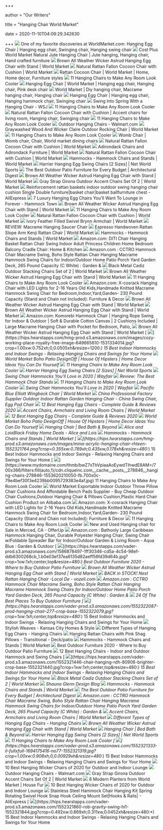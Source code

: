 +++
        
author = "Our Writers"
        
title = "Hanging Chair World Market"
        
date = 2020-11-10T04:09:29.342630
        
+++
[ ![](https://i.pinimg.com/originals/0e/e9/b0/0ee9b024bd21afe0ae8c89e07b39f146.jpg)](https://i.pinimg.com/originals/0e/e9/b0/0ee9b024bd21afe0ae8c89e07b39f146.jpg) One of my favorite discoveries at WorldMarket.com: Hanging Egg Chair |  Hanging egg chair, Swinging chair, Hanging swing chair
[ ![](https://i.pinimg.com/736x/ee/68/e0/ee68e07f82dc5d9fa9df9305dd8eab18.jpg)](https://i.pinimg.com/736x/ee/68/e0/ee68e07f82dc5d9fa9df9305dd8eab18.jpg) Cost Plus World Market Natural Jute Hanging Chair | Jute hanging, Hanging  chair, Hand crafted furniture
[ ![](https://ii.worldmarket.com/fcgi-bin/iipsrv.fcgi?FIF=/images/worldmarket/source/95346_XXX_v1.tif&wid=480&cvt=jpeg)](https://ii.worldmarket.com/fcgi-bin/iipsrv.fcgi?FIF=/images/worldmarket/source/95346_XXX_v1.tif&wid=480&cvt=jpeg) Brown All Weather Wicker Astrud Hanging Egg Chair with Stand | World Market
[ ![](https://ii3.worldmarket.com/fcgi-bin/iipsrv.fcgi?FIF=/images/worldmarket/source/74813_XXX_v1.tif&qlt=50&wid=650&cvt=jpeg)](https://ii3.worldmarket.com/fcgi-bin/iipsrv.fcgi?FIF=/images/worldmarket/source/74813_XXX_v1.tif&qlt=50&wid=650&cvt=jpeg) Natural Rattan Fallon Cocoon Chair with Cushion | World Market
[ ![](https://i.pinimg.com/736x/e3/e8/a5/e3e8a5e4a1a57dbf21ced543fab0a1ac.jpg)](https://i.pinimg.com/736x/e3/e8/a5/e3e8a5e4a1a57dbf21ced543fab0a1ac.jpg) Rattan Cocoon Chair | World Market | Home, Home decor, Furniture styles
[ ![](https://www.mydomaine.com/thmb/kWhMyf8pVvSJx9jjvQ0iuh4GB-s=/700x700/filters:no_upscale():max_bytes(150000):strip_icc()/cdn.cliqueinc.com__cache__posts__278846__hanging-chairs-278846-1553620748308-product.700x0c-6a2c9d64feb346e28f086429afa99428.jpg)](https://www.mydomaine.com/thmb/kWhMyf8pVvSJx9jjvQ0iuh4GB-s=/700x700/filters:no_upscale():max_bytes(150000):strip_icc()/cdn.cliqueinc.com__cache__posts__278846__hanging-chairs-278846-1553620748308-product.700x0c-6a2c9d64feb346e28f086429afa99428.jpg) 11 Hanging Chairs to Make Any Room Look Cooler
[ ![](https://i.pinimg.com/originals/93/aa/a7/93aaa75f7da4f60f3b23838d9eba2503.jpg)](https://i.pinimg.com/originals/93/aa/a7/93aaa75f7da4f60f3b23838d9eba2503.jpg) Hanging Egg Chair | World Market | Hanging egg chair, Hanging chair, Pink  desk chair
[ ![](https://i.pinimg.com/originals/bc/1c/ef/bc1cefb01858482a8ea4665b7ec51446.jpg)](https://i.pinimg.com/originals/bc/1c/ef/bc1cefb01858482a8ea4665b7ec51446.jpg) World Market | Diy hanging chair, Macrame hanging chair, Hanging chair
[ ![](https://i.pinimg.com/originals/9b/83/0d/9b830d76fe1bad03ae715f183539bd7a.jpg)](https://i.pinimg.com/originals/9b/83/0d/9b830d76fe1bad03ae715f183539bd7a.jpg) Hanging Egg Chair | Hanging egg chair, Hanging hammock chair, Swinging chair
[ ![](http://si.wsj.net/public/resources/images/BN-NH666_HANGIN_16H_20160329132125.jpg)](http://si.wsj.net/public/resources/images/BN-NH666_HANGIN_16H_20160329132125.jpg) Swing Into Spring With a Hanging Chair - WSJ
[ ![](https://www.mydomaine.com/thmb/LovgAsV7AfbDwBR2Qi6nuR5JiTk=/700x525/smart/filters:no_upscale()/cdn.cliqueinc.com__cache__posts__278846__hanging-chairs-278846-1553620778121-image.700x0c-17896cbd7d65424eb9208eebcee5511d.jpg)](https://www.mydomaine.com/thmb/LovgAsV7AfbDwBR2Qi6nuR5JiTk=/700x525/smart/filters:no_upscale()/cdn.cliqueinc.com__cache__posts__278846__hanging-chairs-278846-1553620778121-image.700x0c-17896cbd7d65424eb9208eebcee5511d.jpg) 11 Hanging Chairs to Make Any Room Look Cooler
[ ![](https://i.pinimg.com/736x/b7/24/a3/b724a3be7cb0aad95dd5bfcb9a27c8a7.jpg)](https://i.pinimg.com/736x/b7/24/a3/b724a3be7cb0aad95dd5bfcb9a27c8a7.jpg) Natural Rattan Fallon Cocoon Chair with Cushion | Accent chairs for living  room, Hanging chair, Swinging chair
[ ![](https://www.mydomaine.com/thmb/UZAlXbDoHPHssPHKu8VDwnaTvSY=/700x875/filters:no_upscale():max_bytes(150000):strip_icc()/cdn.cliqueinc.com__cache__posts__278846__hanging-chairs-278846-1553620748572-product.700x0c-1760d316a39d4ac986edfcfc82f9b9f7.jpg)](https://www.mydomaine.com/thmb/UZAlXbDoHPHssPHKu8VDwnaTvSY=/700x875/filters:no_upscale():max_bytes(150000):strip_icc()/cdn.cliqueinc.com__cache__posts__278846__hanging-chairs-278846-1553620748572-product.700x0c-1760d316a39d4ac986edfcfc82f9b9f7.jpg) 11 Hanging Chairs to Make Any Room Look Cooler
[ ![](https://i5.walmartimages.com/asr/ddb83fbb-0eaa-48de-927a-0e0bece27707_1.af32c3f08e26d5a71d9e3f5cf1fa79fb.jpeg?odnHeight=200&odnWidth=200&odnBg=ffffff)](https://i5.walmartimages.com/asr/ddb83fbb-0eaa-48de-927a-0e0bece27707_1.af32c3f08e26d5a71d9e3f5cf1fa79fb.jpeg?odnHeight=200&odnWidth=200&odnBg=ffffff) Outdoor Hanging Chairs - Walmart.com
[ ![](https://ii3.worldmarket.com/fcgi-bin/iipsrv.fcgi?FIF=/images/worldmarket/source/85471_XXX_v1.tif&wid=480&cvt=jpeg)](https://ii3.worldmarket.com/fcgi-bin/iipsrv.fcgi?FIF=/images/worldmarket/source/85471_XXX_v1.tif&wid=480&cvt=jpeg) Graywashed Wood And Wicker Claire Outdoor Rocking Chair | World Market
[ ![](https://www.mydomaine.com/thmb/yFtWe1w4jiMDUVZTXjI6M7WkNnw=/700x875/filters:no_upscale():max_bytes(150000):strip_icc()/cdn.cliqueinc.com__cache__posts__278846__hanging-chairs-278846-1553620749960-product.700x0c-37f43310a07749748450ffa22be2bc22.jpg)](https://www.mydomaine.com/thmb/yFtWe1w4jiMDUVZTXjI6M7WkNnw=/700x875/filters:no_upscale():max_bytes(150000):strip_icc()/cdn.cliqueinc.com__cache__posts__278846__hanging-chairs-278846-1553620749960-product.700x0c-37f43310a07749748450ffa22be2bc22.jpg) 11 Hanging Chairs to Make Any Room Look Cooler
[ ![](https://i.pinimg.com/originals/73/45/98/73459894079c95579ae1f701cdb6e47f.png)](https://i.pinimg.com/originals/73/45/98/73459894079c95579ae1f701cdb6e47f.png) Womb Chair | Womb chair, Chair, World market dining chairs
[ ![](https://ii3.worldmarket.com/fcgi-bin/iipsrv.fcgi?FIF=/images/worldmarket/source/74813_XXX_v3.tif&wid=480&cvt=jpeg)](https://ii3.worldmarket.com/fcgi-bin/iipsrv.fcgi?FIF=/images/worldmarket/source/74813_XXX_v3.tif&wid=480&cvt=jpeg) Natural Rattan Fallon Cocoon Chair with Cushion | World Market
[ ![](https://ii3.worldmarket.com/fcgi-bin/iipsrv.fcgi?FIF=/images/worldmarket/source/48673_XXX_v1.tif&qlt=50&wid=392&cvt=jpeg)](https://ii3.worldmarket.com/fcgi-bin/iipsrv.fcgi?FIF=/images/worldmarket/source/48673_XXX_v1.tif&qlt=50&wid=392&cvt=jpeg) Adirondack Chairs and Adirondack Furniture | World Market
[ ![](https://ii3.worldmarket.com/fcgi-bin/iipsrv.fcgi?FIF=/images/worldmarket/source/74813_XXX_v2.tif&wid=480&cvt=jpeg)](https://ii3.worldmarket.com/fcgi-bin/iipsrv.fcgi?FIF=/images/worldmarket/source/74813_XXX_v2.tif&wid=480&cvt=jpeg) Natural Rattan Fallon Cocoon Chair with Cushion | World Market
[ ![](https://ii2.worldmarket.com/fcgi-bin/iipsrv.fcgi?FIF=/images/worldmarket/source/94875_XXX_v1.tif&wid=420&cvt=jpeg)](https://ii2.worldmarket.com/fcgi-bin/iipsrv.fcgi?FIF=/images/worldmarket/source/94875_XXX_v1.tif&wid=420&cvt=jpeg) Hammocks - Hammock Chairs and Stands | World Market
[ ![](https://nwscdn.com/media/catalog/product/h/a/hanging-egg-swing-chair-_6_.jpg)](https://nwscdn.com/media/catalog/product/h/a/hanging-egg-swing-chair-_6_.jpg) Harrier Hanging Egg Swing Chairs [2 Sizes] | Net World Sports
[ ![](https://media.architecturaldigest.com/photos/5eb33c827095a5d0bbb5a2a2/master/w_1008,h_567,c_limit/verro-dining-chair-green.jpg)](https://media.architecturaldigest.com/photos/5eb33c827095a5d0bbb5a2a2/master/w_1008,h_567,c_limit/verro-dining-chair-green.jpg) The Best Outdoor Patio Furniture for Every Budget | Architectural Digest
[ ![](https://ii.worldmarket.com/fcgi-bin/iipsrv.fcgi?FIF=/images/worldmarket/source/95346_XXX_v4.tif&wid=480&cvt=jpeg)](https://ii.worldmarket.com/fcgi-bin/iipsrv.fcgi?FIF=/images/worldmarket/source/95346_XXX_v4.tif&wid=480&cvt=jpeg) Brown All Weather Wicker Astrud Hanging Egg Chair with Stand | World Market
[ ![](https://ii.worldmarket.com/fcgi-bin/iipsrv.fcgi?FIF=/images/worldmarket/source/67491_XXX_v4.tif&wid=480&cvt=jpeg)](https://ii.worldmarket.com/fcgi-bin/iipsrv.fcgi?FIF=/images/worldmarket/source/67491_XXX_v4.tif&wid=480&cvt=jpeg) Gray Strap Girona Outdoor Accent Chairs Set Of 2 | World Market
[ ![](https://ae01.alicdn.com/kf/HTB1ZYHgMXXXXXaOXFXXq6xXFXXXQ/Reinforcement-rattan-baskets-indoor-outdoor-swing-hanging-chair-cushion-Single-Double-furniture.jpg)](https://ae01.alicdn.com/kf/HTB1ZYHgMXXXXXaOXFXXq6xXFXXXQ/Reinforcement-rattan-baskets-indoor-outdoor-swing-hanging-chair-cushion-Single-Double-furniture.jpg) Reinforcement rattan baskets indoor outdoor swing hanging chair cushion  Single Double furniture|basket chair|basket ballfurniture chest - AliExpress
[ ![](https://cdn.shopify.com/s/files/1/0657/1879/articles/luxury-hanging-egg-chairs_1200x.progressive.jpg?v=1577938834)](https://cdn.shopify.com/s/files/1/0657/1879/articles/luxury-hanging-egg-chairs_1200x.progressive.jpg?v=1577938834) 7 Luxury Hanging Egg Chairs You'll Want To Lounge in Forever - Hammock Town
[ ![](https://ii.worldmarket.com/fcgi-bin/iipsrv.fcgi?FIF=/images/worldmarket/source/95346_XXX_v2.tif&wid=480&cvt=jpeg)](https://ii.worldmarket.com/fcgi-bin/iipsrv.fcgi?FIF=/images/worldmarket/source/95346_XXX_v2.tif&wid=480&cvt=jpeg) Brown All Weather Wicker Astrud Hanging Egg Chair with Stand | World Market
[ ![](https://www.mydomaine.com/thmb/1t57QVNzto5u5o2qL89ieEcFsQk=/700x700/filters:no_upscale():max_bytes(150000):strip_icc()/cdn.cliqueinc.com__cache__posts__278846__hanging-chairs-278846-1553620749440-product.700x0c-e6b85b615e7a4bc295f579e0f220c584.jpg)](https://www.mydomaine.com/thmb/1t57QVNzto5u5o2qL89ieEcFsQk=/700x700/filters:no_upscale():max_bytes(150000):strip_icc()/cdn.cliqueinc.com__cache__posts__278846__hanging-chairs-278846-1553620749440-product.700x0c-e6b85b615e7a4bc295f579e0f220c584.jpg) 11 Hanging Chairs to Make Any Room Look Cooler
[ ![](https://ii3.worldmarket.com/fcgi-bin/iipsrv.fcgi?FIF=/images/worldmarket/source/74813_XXX_v5.tif&wid=480&cvt=jpeg)](https://ii3.worldmarket.com/fcgi-bin/iipsrv.fcgi?FIF=/images/worldmarket/source/74813_XXX_v5.tif&wid=480&cvt=jpeg) Natural Rattan Fallon Cocoon Chair with Cushion | World Market
[ ![](http://ii.worldmarket.com/fcgi-bin/iipsrv.fcgi?FIF=/images/worldmarket/source/85096_XXX_v1.tif&wid=500&cvt=jpeg)](http://ii.worldmarket.com/fcgi-bin/iipsrv.fcgi?FIF=/images/worldmarket/source/85096_XXX_v1.tif&wid=500&cvt=jpeg) Ivory Feather Filled Swivel Brynn Armchair | World Market
[ ![](https://www.hanging-chairs.net/wp-content/uploads/2020/01/hanging-saucer-chair-naturall-juta-world-market-swing-330x330.jpg)](https://www.hanging-chairs.net/wp-content/uploads/2020/01/hanging-saucer-chair-naturall-juta-world-market-swing-330x330.jpg) REVIEW: Macrame Hanging Saucer Chair
[ ![](https://ii.worldmarket.com/fcgi-bin/iipsrv.fcgi?FIF=/images/worldmarket/source/87359_XXX_v1.tif&wid=650&cvt=jpeg)](https://ii.worldmarket.com/fcgi-bin/iipsrv.fcgi?FIF=/images/worldmarket/source/87359_XXX_v1.tif&wid=650&cvt=jpeg) Espresso Handwoven Rattan Slope Arm Kenji Rattan Chair | World Market
[ ![](https://ii3.worldmarket.com/fcgi-bin/iipsrv.fcgi?FIF=/images/worldmarket/source/84859_XXX_v1.tif&qlt=50&wid=392&cvt=jpeg)](https://ii3.worldmarket.com/fcgi-bin/iipsrv.fcgi?FIF=/images/worldmarket/source/84859_XXX_v1.tif&qlt=50&wid=392&cvt=jpeg) Hammocks - Hammock Chairs and Stands | World Market
[ ![](https://images-na.ssl-images-amazon.com/images/I/71KueamuVTL._AC_SL1024_.jpg)](https://images-na.ssl-images-amazon.com/images/I/71KueamuVTL._AC_SL1024_.jpg) Amazon.com: DITI Chair Hanging Basket Rattan Chair Swing Indoor Adult  Princess Children Home Bedroom Balcony Cradle Chair: Home & Kitchen
[ ![](https://images-na.ssl-images-amazon.com/images/I/61EyITAm5ZL._AC_SY450_.jpg)](https://images-na.ssl-images-amazon.com/images/I/61EyITAm5ZL._AC_SY450_.jpg) Amazon.com : CCTRO Hammock Chair Macrame Swing, Boho Style Rattan Chair  Hanging Macrame Hammock Swing Chairs for Indoor/Outdoor Home Patio Porch  Yard Garden Deck, 265 Pound Capacity (C White) : Garden &
[ ![](http://ii.worldmarket.com/fcgi-bin/iipsrv.fcgi?FIF=/images/worldmarket/source/14266_XXX_v1.tif&wid=500&cvt=jpeg)](http://ii.worldmarket.com/fcgi-bin/iipsrv.fcgi?FIF=/images/worldmarket/source/14266_XXX_v1.tif&wid=500&cvt=jpeg) Black Metal Cadiz Outdoor Stacking Chairs Set of 2 | World Market
[ ![](https://ii.worldmarket.com/fcgi-bin/iipsrv.fcgi?FIF=/images/worldmarket/source/95346_XXX_v5.tif&wid=480&cvt=jpeg)](https://ii.worldmarket.com/fcgi-bin/iipsrv.fcgi?FIF=/images/worldmarket/source/95346_XXX_v5.tif&wid=480&cvt=jpeg) Brown All Weather Wicker Astrud Hanging Egg Chair with Stand | World Market
[ ![](https://www.mydomaine.com/thmb/rNZOvUaOBwx8aVLXL_jarsiew1Q=/600x900/filters:no_upscale():max_bytes(150000):strip_icc()/cdn.cliqueinc.com__cache__posts__278846__hanging-chairs-278846-1553620747266-product.700x0c-80a125f7cb4a43bab1886d39dd4a3d30.jpg)](https://www.mydomaine.com/thmb/rNZOvUaOBwx8aVLXL_jarsiew1Q=/600x900/filters:no_upscale():max_bytes(150000):strip_icc()/cdn.cliqueinc.com__cache__posts__278846__hanging-chairs-278846-1553620747266-product.700x0c-80a125f7cb4a43bab1886d39dd4a3d30.jpg) 11 Hanging Chairs to Make Any Room Look Cooler
[ ![](https://images-na.ssl-images-amazon.com/images/I/71xZR2mNCXL._AC_SL1500_.jpg)](https://images-na.ssl-images-amazon.com/images/I/71xZR2mNCXL._AC_SL1500_.jpg) Amazon.com: X-cosrack Hanging Chair with LED Lights for 2-16 Years Old  Kids,Handmade Knitted Macrame Hammock Swing Chair for  Bedroom,Indoor,Yard,Garden- 230 Pound Capacity (Stand and Chain not  Included): Furniture & Decor
[ ![](https://ii.worldmarket.com/fcgi-bin/iipsrv.fcgi?FIF=/images/worldmarket/source/95346_XXX_v3.tif&wid=480&cvt=jpeg)](https://ii.worldmarket.com/fcgi-bin/iipsrv.fcgi?FIF=/images/worldmarket/source/95346_XXX_v3.tif&wid=480&cvt=jpeg) Brown All Weather Wicker Astrud Hanging Egg Chair with Stand | World Market
[ ![](https://ii2.worldmarket.com/fcgi-bin/iipsrv.fcgi?FIF=/images/worldmarket/source/79432_XXX_v1.tif&wid=420&cvt=jpeg)](https://ii2.worldmarket.com/fcgi-bin/iipsrv.fcgi?FIF=/images/worldmarket/source/79432_XXX_v1.tif&wid=420&cvt=jpeg) Brown All Weather Wicker Astrud Hanging Egg Chair with Stand | World Market
[ ![](https://images-na.ssl-images-amazon.com/images/I/715-fAz2WBL._AC_SL1500_.jpg)](https://images-na.ssl-images-amazon.com/images/I/715-fAz2WBL._AC_SL1500_.jpg) Amazon.com: Komorebi Hammock Chair | Hanging Rope Swing for Indoor &  Outdoor | Soft & Durable Cotton Canvas | 2 Cushions Included | Large  Macrame Hanging Chair with Pocket for Bedroom, Patio,
[ ![](https://ii.worldmarket.com/fcgi-bin/iipsrv.fcgi?FIF=/images/worldmarket/source/95346_XXX_v6.tif&wid=480&cvt=jpeg)](https://ii.worldmarket.com/fcgi-bin/iipsrv.fcgi?FIF=/images/worldmarket/source/95346_XXX_v6.tif&wid=480&cvt=jpeg) Brown All Weather Wicker Astrud Hanging Egg Chair with Stand | World Market
[ ![](https://hips.hearstapps.com/hmg-prod.s3.amazonaws.com/images/cozy-working-place-royalty-free-image-649665610-1531334014.jpg?crop=1.00xw:0.752xh;0,0.0505xh&resize=1200:*)](https://hips.hearstapps.com/hmg-prod.s3.amazonaws.com/images/cozy-working-place-royalty-free-image-649665610-1531334014.jpg?crop=1.00xw:0.752xh;0,0.0505xh&resize=1200:*) 15 Best Indoor Hammocks and Indoor Swings - Relaxing Hanging Chairs and  Swings for Your Home
[ ![](https://houseofhipsters.com/wp-content/uploads/2016/05/outdoor-boho-inspired-patio-makeover-bohemian-world-market-blue-french-bistro-chairs.png)](https://houseofhipsters.com/wp-content/uploads/2016/05/outdoor-boho-inspired-patio-makeover-bohemian-world-market-blue-french-bistro-chairs.png) World Market Boho Patio DesignOff | House Of Hipsters | Home Decor Ideas  You Can Do Yourself
[ ![](https://www.mydomaine.com/thmb/KIB_tjo0D8wwXQqkz0C2JsJYfDU=/866x1304/filters:no_upscale():max_bytes(150000):strip_icc()/ScreenShot2020-08-29at3.30.48AM-e117812de16040dd9c2049d22c710a8b.png)](https://www.mydomaine.com/thmb/KIB_tjo0D8wwXQqkz0C2JsJYfDU=/866x1304/filters:no_upscale():max_bytes(150000):strip_icc()/ScreenShot2020-08-29at3.30.48AM-e117812de16040dd9c2049d22c710a8b.png) 11 Hanging Chairs to Make Any Room Look Cooler
[ ![](https://nwscdn.com/media/wysiwyg/3kf/garden/Double-swing-chair1.jpg)](https://nwscdn.com/media/wysiwyg/3kf/garden/Double-swing-chair1.jpg) Harrier Hanging Egg Swing Chairs [2 Sizes] | Net World Sports
[ ![](https://secure.img1-fg.wfcdn.com/im/17736204/resize-h310-w310%5Ecompr-r85/1151/115101514/abernathy-hanging-egg-swing-chair.jpg)](https://secure.img1-fg.wfcdn.com/im/17736204/resize-h310-w310%5Ecompr-r85/1151/115101514/abernathy-hanging-egg-swing-chair.jpg) Swing Chair Hammocks You'll Love in 2020 | Wayfair
[ ![](https://www.hanging-chairs.net/wp-content/uploads/2019/04/Genoa-wooden-hanging-chair-stand-exaco-jangram-style-e1555243102354.jpg)](https://www.hanging-chairs.net/wp-content/uploads/2019/04/Genoa-wooden-hanging-chair-stand-exaco-jangram-style-e1555243102354.jpg) Review: The Best Hammock Chair Stands
[ ![](https://www.mydomaine.com/thmb/0jn7_DaY-4Pmb7oA5UQfEHtXzto=/600x900/filters:no_upscale():max_bytes(150000):strip_icc()/cdn.cliqueinc.com__cache__posts__278846__hanging-chairs-278846-1553620747769-product.700x0c-69c803d497ba49169512048bff919041.jpg)](https://www.mydomaine.com/thmb/0jn7_DaY-4Pmb7oA5UQfEHtXzto=/600x900/filters:no_upscale():max_bytes(150000):strip_icc()/cdn.cliqueinc.com__cache__posts__278846__hanging-chairs-278846-1553620747769-product.700x0c-69c803d497ba49169512048bff919041.jpg) 11 Hanging Chairs to Make Any Room Look Cooler
[ ![](https://secure.img1-fg.wfcdn.com/im/41914816/resize-h310-w310%5Ecompr-r85/1218/121889121/new-haven-swing-chair-with-stand.jpg)](https://secure.img1-fg.wfcdn.com/im/41914816/resize-h310-w310%5Ecompr-r85/1218/121889121/new-haven-swing-chair-with-stand.jpg) Swing Chair Hammocks You'll Love in 2020 | Wayfair
[ ![](https://ii.worldmarket.com/fcgi-bin/iipsrv.fcgi?FIF=/images/worldmarket/source/29365_XXX_v3.tif&wid=2000&cvt=jpeg)](https://ii.worldmarket.com/fcgi-bin/iipsrv.fcgi?FIF=/images/worldmarket/source/29365_XXX_v3.tif&wid=2000&cvt=jpeg) Pacific Blue Elliott Wingback Chair | World Market
[ ![](https://image.made-in-china.com/2f0j00zDFUBGNhfKcM/Professional-Factory-Supplier-Outdoor-Indoor-Rattan-Garden-Hanging-Chair.jpg)](https://image.made-in-china.com/2f0j00zDFUBGNhfKcM/Professional-Factory-Supplier-Outdoor-Indoor-Rattan-Garden-Hanging-Chair.jpg) China Professional Factory Supplier Outdoor Indoor Rattan Garden Hanging  Chair - China Swing Chair, Egg Pod Chair
[ ![](https://aguidepro.com/wp-content/uploads/2018/07/Modway-EEI-739-ORA-SET-Encase-Swing-Outdoor-Patio-Lounge-Chair-With-Stand-Orange-1.jpg)](https://aguidepro.com/wp-content/uploads/2018/07/Modway-EEI-739-ORA-SET-Encase-Swing-Outdoor-Patio-Lounge-Chair-With-Stand-Orange-1.jpg) 12 Best Hanging Egg Chairs - Complete Guide & Reviews 2020
[ ![](https://ii.worldmarket.com/fcgi-bin/iipsrv.fcgi?FIF=/images/worldmarket/source/95629_XXX_v1.tif&qlt=50&wid=392&cvt=jpeg)](https://ii.worldmarket.com/fcgi-bin/iipsrv.fcgi?FIF=/images/worldmarket/source/95629_XXX_v1.tif&qlt=50&wid=392&cvt=jpeg) Accent Chairs, Armchairs and Living Room Chairs | World Market
[ ![](https://aguidepro.com/wp-content/uploads/2018/07/Luxury-Hanging-Chair-300x300.jpg)](https://aguidepro.com/wp-content/uploads/2018/07/Luxury-Hanging-Chair-300x300.jpg) 12 Best Hanging Egg Chairs - Complete Guide & Reviews 2020
[ ![](https://houseofhipsters.com/wp-content/uploads/2016/05/outdoor-boho-inspired-patio-makeover-bohemian-world-market-striped-umbrella-navy-white-text.png)](https://houseofhipsters.com/wp-content/uploads/2016/05/outdoor-boho-inspired-patio-makeover-bohemian-world-market-striped-umbrella-navy-white-text.png) World Market Boho Patio DesignOff | House Of Hipsters | Home Decor Ideas  You Can Do Yourself
[ ![](https://b3h2.scene7.com/is/image/BedBathandBeyond/2020-06-04-14-05_840145718428_2_imageset?$imagePLP$&wid=256&hei=256)](https://b3h2.scene7.com/is/image/BedBathandBeyond/2020-06-04-14-05_840145718428_2_imageset?$imagePLP$&wid=256&hei=256) Hanging Chair | Bed Bath & Beyond
[ ![](https://cdn.aliceandlois.com/wp-content/uploads/2019/11/08132901/CAT_HangingChair_Single_WW_0184_NoCrop_BASE.jpg)](https://cdn.aliceandlois.com/wp-content/uploads/2019/11/08132901/CAT_HangingChair_Single_WW_0184_NoCrop_BASE.jpg) Alice and LoisBlack Friday Home Deals - Alice and Lois
[ ![](https://ii2.worldmarket.com/fcgi-bin/iipsrv.fcgi?FIF=/images/worldmarket/source/84857_XXX_v1.tif&qlt=50&wid=392&cvt=jpeg)](https://ii2.worldmarket.com/fcgi-bin/iipsrv.fcgi?FIF=/images/worldmarket/source/84857_XXX_v1.tif&qlt=50&wid=392&cvt=jpeg) Hammocks - Hammock Chairs and Stands | World Market
[ ![](https://hips.hearstapps.com/hmg-prod.s3.amazonaws.com/images/mina-acrylic-hanging-chair-rhteen-1552321764.png?crop=0.355xw:0.789xh;0.435xw,0.178xh&resize=480:*)](https://hips.hearstapps.com/hmg-prod.s3.amazonaws.com/images/mina-acrylic-hanging-chair-rhteen-1552321764.png?crop=0.355xw:0.789xh;0.435xw,0.178xh&resize=480:*) 15 Best Indoor Hammocks and Indoor Swings - Relaxing Hanging Chairs and  Swings for Your Home
[ ![](https://www.mydomaine.com/thmb/bwZ7xThVpiaaAoEywdTihwdE8AM=/700x366/filters:fill(auto,1)/cdn.cliqueinc.com__cache__posts__278846__hanging-chairs-278846-1553620210050-fb.700x0c-79e4bef30f3e4239bb0095729383e4af.jpg)](https://www.mydomaine.com/thmb/bwZ7xThVpiaaAoEywdTihwdE8AM=/700x366/filters:fill(auto,1)/cdn.cliqueinc.com__cache__posts__278846__hanging-chairs-278846-1553620210050-fb.700x0c-79e4bef30f3e4239bb0095729383e4af.jpg) 11 Hanging Chairs to Make Any Room Look Cooler
[ ![](https://sc02.alicdn.com/kf/UTB8Yq1NuE_4iuJk43Fqq6z.FpXaC.jpg_350x350.jpg)](https://sc02.alicdn.com/kf/UTB8Yq1NuE_4iuJk43Fqq6z.FpXaC.jpg_350x350.jpg) World Market Exportable Indoor Outdoor Throw Pillow Chair Cushions And  Affordable Bench Pads Supplier - Buy Cheap Outdoor Chair Cushions,Outdoor Hanging  Chair & Pillows Cushion,Plastic Hard Chair Cushion Product on Alibaba.com
[ ![](https://images-na.ssl-images-amazon.com/images/I/71XZ6LjlUQL._AC_SL1500_.jpg)](https://images-na.ssl-images-amazon.com/images/I/71XZ6LjlUQL._AC_SL1500_.jpg) Amazon.com: X-cosrack Hanging Chair with LED Lights for 2-16 Years Old  Kids,Handmade Knitted Macrame Hammock Swing Chair for  Bedroom,Indoor,Yard,Garden- 230 Pound Capacity (Stand and Chain not  Included): Furniture & Decor
[ ![](https://www.mydomaine.com/thmb/frAMrRJiLHw0LtKc72UIpw1z_y8=/700x875/filters:no_upscale():max_bytes(150000):strip_icc()/cdn.cliqueinc.com__cache__posts__278846__hanging-chairs-278846-1553620758774-product.700x0c-a62d545b3e6d4b2b9b311cac590a81e8.jpg)](https://www.mydomaine.com/thmb/frAMrRJiLHw0LtKc72UIpw1z_y8=/700x875/filters:no_upscale():max_bytes(150000):strip_icc()/cdn.cliqueinc.com__cache__posts__278846__hanging-chairs-278846-1553620758774-product.700x0c-a62d545b3e6d4b2b9b311cac590a81e8.jpg) 11 Hanging Chairs to Make Any Room Look Cooler
[ ![](https://images.offerup.com/lQQzPCAgEjJDH1JVC-4E_YjtNoU=/300x300/a656/a656ea93532643c9af19ef01bbf7d809.jpg)](https://images.offerup.com/lQQzPCAgEjJDH1JVC-4E_YjtNoU=/300x300/a656/a656ea93532643c9af19ef01bbf7d809.jpg) New and Used Hanging chair for Sale in Merced, CA - OfferUp
[ ![](https://images-na.ssl-images-amazon.com/images/I/71kLzEmz41L._AC_SY450_.jpg)](https://images-na.ssl-images-amazon.com/images/I/71kLzEmz41L._AC_SY450_.jpg) Amazon.com : Bathonly Large Caribbean Hammock Hanging Chair, Durable  Polyester Hanging Chair, Swing Chair w/Foldable Spreader Bar for  Indoor/Outdoor Garden & Living Room - Aqua Blue : Garden & Outdoor
[ ![](https://hips.hearstapps.com/vader-prod.s3.amazonaws.com/1586878497-1ff30346-cd5a-4c54-98ef-ddb6300268cb_1.b0e03ef37ea6135d82aeff56fd39d64b.jpg?crop=1xw:1xh;center,top&resize=480:*)](https://hips.hearstapps.com/vader-prod.s3.amazonaws.com/1586878497-1ff30346-cd5a-4c54-98ef-ddb6300268cb_1.b0e03ef37ea6135d82aeff56fd39d64b.jpg?crop=1xw:1xh;center,top&resize=480:*) Best Outdoor Furniture 2020 - Where to Buy Outdoor Patio Furniture
[ ![](https://ii3.worldmarket.com/fcgi-bin/iipsrv.fcgi?FIF=/images/worldmarket/source/77773_XXX_v1.tif&wid=315&cvt=jpeg)](https://ii3.worldmarket.com/fcgi-bin/iipsrv.fcgi?FIF=/images/worldmarket/source/77773_XXX_v1.tif&wid=315&cvt=jpeg) Brown All Weather Wicker Astrud Hanging Egg Chair with Stand | World Market
[ ![](https://i.pinimg.com/originals/58/74/a0/5874a0791964f3402dd90d915a31500b.jpg)](https://i.pinimg.com/originals/58/74/a0/5874a0791964f3402dd90d915a31500b.jpg) BACK in STOCK! Nest Rattan Hanging Chair -Local De - vozeli.com
[ ![](https://m.media-amazon.com/images/S/aplus-seller-content-images-us-east-1/ATVPDKIKX0DER/A24ENHNJTQ5ANT/a691c73f-1c16-4733-9375-a2caaeb91f2a._CR0,0,600,600_PT0_SX300__.jpg)](https://m.media-amazon.com/images/S/aplus-seller-content-images-us-east-1/ATVPDKIKX0DER/A24ENHNJTQ5ANT/a691c73f-1c16-4733-9375-a2caaeb91f2a._CR0,0,600,600_PT0_SX300__.jpg) Amazon.com : CCTRO Hammock Chair Macrame Swing, Boho Style Rattan Chair  Hanging Macrame Hammock Swing Chairs for Indoor/Outdoor Home Patio Porch  Yard Garden Deck, 265 Pound Capacity (C White) : Garden &
[ ![](https://img.buzzfeed.com/buzzfeed-static/static/2020-05/1/20/asset/00c244475bad/sub-buzz-882-1588363334-7.jpg)](https://img.buzzfeed.com/buzzfeed-static/static/2020-05/1/20/asset/00c244475bad/sub-buzz-882-1588363334-7.jpg) 24 Of The Best Places To Buy Outdoor Furniture
[ ![](https://hips.hearstapps.com/vader-prod.s3.amazonaws.com/1552322087-prod-hanging-chair-277-crop-base-1552322079.jpg?crop=1xw:1xh;center,top&resize=480:*)](https://hips.hearstapps.com/vader-prod.s3.amazonaws.com/1552322087-prod-hanging-chair-277-crop-base-1552322079.jpg?crop=1xw:1xh;center,top&resize=480:*) 15 Best Indoor Hammocks and Indoor Swings - Relaxing Hanging Chairs and  Swings for Your Home
[ ![](https://homesandstylekc.com/wp-content/uploads/2017/06/Wicker3.jpg)](https://homesandstylekc.com/wp-content/uploads/2017/06/Wicker3.jpg) Stylish Weaves - Kansas City Homes & Style
[ ![](https://www.hanging-chairs.net/wp-content/uploads/2020/10/hanging-egg-chair-with-stand-ikea-side-open.jpg)](https://www.hanging-chairs.net/wp-content/uploads/2020/10/hanging-egg-chair-with-stand-ikea-side-open.jpg) Different Types of Hanging Egg Chairs - Hanging Chairs
[ ![](https://cdn.decorpad.com/photos/2015/11/21/world-market-josephine-desk-white-lacquered-desk.jpg)](https://cdn.decorpad.com/photos/2015/11/21/world-market-josephine-desk-white-lacquered-desk.jpg) Hanging Rattan Chairs with Pink Shag Pillows - Transitional - Deck/patio
[ ![](https://ii.worldmarket.com/fcgi-bin/iipsrv.fcgi?FIF=/images/worldmarket/source/13196_XXX_v1.tif&qlt=50&wid=392&cvt=jpeg)](https://ii.worldmarket.com/fcgi-bin/iipsrv.fcgi?FIF=/images/worldmarket/source/13196_XXX_v1.tif&qlt=50&wid=392&cvt=jpeg) Hammocks - Hammock Chairs and Stands | World Market
[ ![](https://hips.hearstapps.com/hmg-prod.s3.amazonaws.com/images/gh-070920-best-outdoor-furniture-1594306384.png)](https://hips.hearstapps.com/hmg-prod.s3.amazonaws.com/images/gh-070920-best-outdoor-furniture-1594306384.png) Best Outdoor Furniture 2020 - Where to Buy Outdoor Patio Furniture
[ ![](https://hips.hearstapps.com/hmg-prod.s3.amazonaws.com/images/best-hanging-chairs-1564000912.jpg)](https://hips.hearstapps.com/hmg-prod.s3.amazonaws.com/images/best-hanging-chairs-1564000912.jpg) 12 Best Hanging Chairs - Indoor and Outdoor Hammock and Swing Chairs
[ ![](https://hips.hearstapps.com/vader-prod.s3.amazonaws.com/1552321446-chair-hanging-rdh-80906-brighter-crop-base-1552321440.jpg?crop=1xw:1xh;center,top&resize=480:*)](https://hips.hearstapps.com/vader-prod.s3.amazonaws.com/1552321446-chair-hanging-rdh-80906-brighter-crop-base-1552321440.jpg?crop=1xw:1xh;center,top&resize=480:*) 15 Best Indoor Hammocks and Indoor Swings - Relaxing Hanging Chairs and  Swings for Your Home
[ ![](https://ii3.worldmarket.com/fcgi-bin/iipsrv.fcgi?FIF=/images/worldmarket/source/14266_XXX_v2.tif&wid=480&cvt=jpeg)](https://ii3.worldmarket.com/fcgi-bin/iipsrv.fcgi?FIF=/images/worldmarket/source/14266_XXX_v2.tif&wid=480&cvt=jpeg) Black Metal Cadiz Outdoor Stacking Chairs Set of 2 | World Market
[ ![](http://www.shaunaglenndesign.com/uploads/1/1/4/9/114966277/img-7376_orig.jpg)](http://www.shaunaglenndesign.com/uploads/1/1/4/9/114966277/img-7376_orig.jpg) Shauna Glenn Design Blog
[ ![](https://ii2.worldmarket.com/fcgi-bin/iipsrv.fcgi?FIF=/images/worldmarket/source/77763_XXX_v1.tif&wid=420&cvt=jpeg)](https://ii2.worldmarket.com/fcgi-bin/iipsrv.fcgi?FIF=/images/worldmarket/source/77763_XXX_v1.tif&wid=420&cvt=jpeg) Hammocks - Hammock Chairs and Stands | World Market
[ ![](https://media.architecturaldigest.com/photos/5eab4820136d4d6c0f1649eb/1:1/w_2000,h_2000,c_limit/hanging%20chair.jpeg)](https://media.architecturaldigest.com/photos/5eab4820136d4d6c0f1649eb/1:1/w_2000,h_2000,c_limit/hanging%20chair.jpeg) The Best Outdoor Patio Furniture for Every Budget | Architectural Digest
[ ![](https://m.media-amazon.com/images/S/aplus-seller-content-images-us-east-1/ATVPDKIKX0DER/A24ENHNJTQ5ANT/f5e965b4-9c3d-457b-8bfc-41bd16f36c9b._CR0,0,970,600_PT0_SX970__.jpg)](https://m.media-amazon.com/images/S/aplus-seller-content-images-us-east-1/ATVPDKIKX0DER/A24ENHNJTQ5ANT/f5e965b4-9c3d-457b-8bfc-41bd16f36c9b._CR0,0,970,600_PT0_SX970__.jpg) Amazon.com : CCTRO Hammock Chair Macrame Swing, Boho Style Rattan Chair  Hanging Macrame Hammock Swing Chairs for Indoor/Outdoor Home Patio Porch  Yard Garden Deck, 265 Pound Capacity (C White) : Garden &
[ ![](https://ii2.worldmarket.com/fcgi-bin/iipsrv.fcgi?FIF=/images/worldmarket/source/87344_XXX_v1.tif&qlt=50&wid=392&cvt=jpeg)](https://ii2.worldmarket.com/fcgi-bin/iipsrv.fcgi?FIF=/images/worldmarket/source/87344_XXX_v1.tif&qlt=50&wid=392&cvt=jpeg) Accent Chairs, Armchairs and Living Room Chairs | World Market
[ ![](https://www.hanging-chairs.net/wp-content/uploads/2020/09/Natural-Rattan-Hanging-Egg-Swing-Chair-Perfect-for-Bedroom.jpg)](https://www.hanging-chairs.net/wp-content/uploads/2020/09/Natural-Rattan-Hanging-Egg-Swing-Chair-Perfect-for-Bedroom.jpg) Different Types of Hanging Egg Chairs - Hanging Chairs
[ ![](https://ii3.worldmarket.com/fcgi-bin/iipsrv.fcgi?FIF=/images/worldmarket/source/79433_XXX_v1.tif&wid=315&cvt=jpeg)](https://ii3.worldmarket.com/fcgi-bin/iipsrv.fcgi?FIF=/images/worldmarket/source/79433_XXX_v1.tif&wid=315&cvt=jpeg) Brown All Weather Wicker Astrud Hanging Egg Chair with Stand | World Market
[ ![](https://b3h2.scene7.com/is/image/BedBathandBeyond/93788747168107p?$imagePLP$&wid=256&hei=256)](https://b3h2.scene7.com/is/image/BedBathandBeyond/93788747168107p?$imagePLP$&wid=256&hei=256) Hanging Chair | Bed Bath & Beyond
[ ![](https://nwscdn.com/media/wysiwyg/3kf/garden/Hanging-Egg-Swing-Chair-_1_.jpg)](https://nwscdn.com/media/wysiwyg/3kf/garden/Hanging-Egg-Swing-Chair-_1_.jpg) Harrier Hanging Egg Swing Chairs [2 Sizes] | Net World Sports
[ ![](https://www.mydomaine.com/thmb/mZw6pupJ-m6bG6gR8t24iG4DkvI=/700x690/filters:no_upscale():max_bytes(150000):strip_icc()/cdn.cliqueinc.com__cache__posts__278846__hanging-chairs-278846-1553620757778-product.700x0c-53937b051a6b4c1bb5e643f4fa0fced1.jpg)](https://www.mydomaine.com/thmb/mZw6pupJ-m6bG6gR8t24iG4DkvI=/700x690/filters:no_upscale():max_bytes(150000):strip_icc()/cdn.cliqueinc.com__cache__posts__278846__hanging-chairs-278846-1553620757778-product.700x0c-53937b051a6b4c1bb5e643f4fa0fced1.jpg) 11 Hanging Chairs to Make Any Room Look Cooler
[ ![](https://hips.hearstapps.com/vader-prod.s3.amazonaws.com/1552321333-il-fullxfull-1694175416-no77-1552321319.jpg?crop=1.00xw:0.908xh;0,0.00929xh&resize=480:*)](https://hips.hearstapps.com/vader-prod.s3.amazonaws.com/1552321333-il-fullxfull-1694175416-no77-1552321319.jpg?crop=1.00xw:0.908xh;0,0.00929xh&resize=480:*) 15 Best Indoor Hammocks and Indoor Swings - Relaxing Hanging Chairs and  Swings for Your Home
[ ![](https://aguidepro.com/wp-content/uploads/2019/11/Christopher-Knight-Home.-1-1024x788.jpg)](https://aguidepro.com/wp-content/uploads/2019/11/Christopher-Knight-Home.-1-1024x788.jpg) 10 Best Hanging Wicker Chairs of 2020 for Outdoor and Indoor Lounge
[ ![](https://i5.walmartimages.com/asr/9a831579-e331-4970-9f63-02c12fa1eb0f.0dff42d0c6728878b35fcd414745e85d.jpeg?odnHeight=200&odnWidth=200&odnBg=ffffff)](https://i5.walmartimages.com/asr/9a831579-e331-4970-9f63-02c12fa1eb0f.0dff42d0c6728878b35fcd414745e85d.jpeg?odnHeight=200&odnWidth=200&odnBg=ffffff) Outdoor Hanging Chairs - Walmart.com
[ ![](https://ii.worldmarket.com/fcgi-bin/iipsrv.fcgi?FIF=/images/worldmarket/source/67491_XXX_v3.tif&wid=480&cvt=jpeg)](https://ii.worldmarket.com/fcgi-bin/iipsrv.fcgi?FIF=/images/worldmarket/source/67491_XXX_v3.tif&wid=480&cvt=jpeg) Gray Strap Girona Outdoor Accent Chairs Set Of 2 | World Market
[ ![](https://i2.wp.com/housefur.com/wp-content/uploads/2020/04/gray-planter.jpg?resize=1920%2C1920&ssl=1)](https://i2.wp.com/housefur.com/wp-content/uploads/2020/04/gray-planter.jpg?resize=1920%2C1920&ssl=1) 8 Modern Planters from World Market | House Fur
[ ![](https://aguidepro.com/wp-content/uploads/2019/11/DVCOM-Wicker-Rattan-Hanging-Egg-Chair.jpg)](https://aguidepro.com/wp-content/uploads/2019/11/DVCOM-Wicker-Rattan-Hanging-Egg-Chair.jpg) 10 Best Hanging Wicker Chairs of 2020 for Outdoor and Indoor Lounge
[ ![](https://ae01.alicdn.com/kf/H903d70cf3d7145b4a7a207738f524716D/Stainless-Steel-Hammock-Chair-Hanging-Kit-Spring-Rotating-Swivel-Hook-Snap-Hook-Ceiling-Mount-Set.jpg_Q90.jpg_.webp)](https://ae01.alicdn.com/kf/H903d70cf3d7145b4a7a207738f524716D/Stainless-Steel-Hammock-Chair-Hanging-Kit-Spring-Rotating-Swivel-Hook-Snap-Hook-Ceiling-Mount-Set.jpg_Q90.jpg_.webp) Stainless Steel Hammock Chair Hanging Kit Spring Rotating Swivel Hook Snap  Hook Ceiling Mount Set|Hooks & Rails| - AliExpress
[ ![](https://hips.hearstapps.com/vader-prod.s3.amazonaws.com/1552321860-rob-gravity-swing-hi1-1552321844.jpg?crop=0.492xw:0.869xh;0.311xw,0.0452xh&resize=480:*)](https://hips.hearstapps.com/vader-prod.s3.amazonaws.com/1552321860-rob-gravity-swing-hi1-1552321844.jpg?crop=0.492xw:0.869xh;0.311xw,0.0452xh&resize=480:*) 15 Best Indoor Hammocks and Indoor Swings - Relaxing Hanging Chairs and  Swings for Your Home

